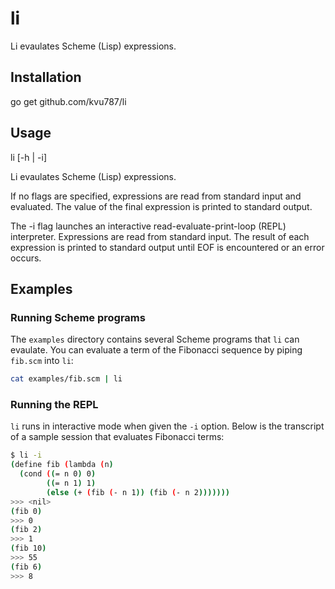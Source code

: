 # li

Li evaulates Scheme (Lisp) expressions.

## Installation

go get github.com/kvu787/li

## Usage

li [-h | -i]

Li evaulates Scheme (Lisp) expressions.

If no flags are specified, expressions are read from standard input and
evaluated.
The value of the final expression is printed to standard output.

The -i flag launches an interactive read-evaluate-print-loop (REPL)
interpreter. Expressions are read from standard input. The result of each
expression is printed to standard output until EOF is encountered or an
error occurs.

## Examples

### Running Scheme programs

The `examples` directory contains several Scheme programs that `li` can
evaulate. You can evaluate a term of the Fibonacci sequence by piping
`fib.scm` into `li`:

```bash
cat examples/fib.scm | li
```

### Running the REPL

`li` runs in interactive mode when given the `-i` option. Below is the
transcript of a sample session that evaluates Fibonacci terms:

```bash
$ li -i
(define fib (lambda (n)
  (cond ((= n 0) 0)
        ((= n 1) 1)
        (else (+ (fib (- n 1)) (fib (- n 2)))))))
>>> <nil>
(fib 0)
>>> 0
(fib 2)
>>> 1
(fib 10)
>>> 55
(fib 6)
>>> 8
```